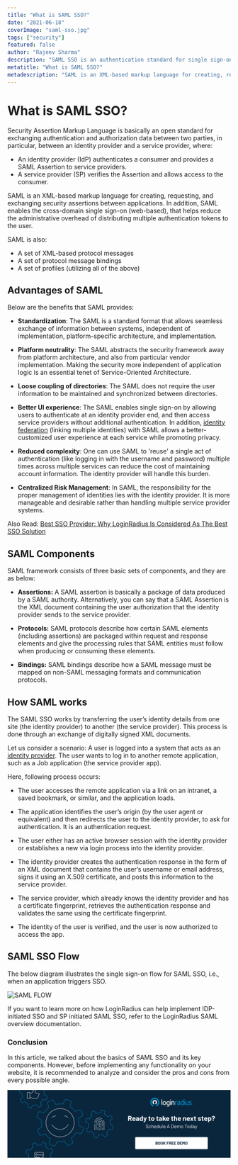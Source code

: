 ```yaml
---
title: "What is SAML SSO?"
date: "2021-06-18"
coverImage: "saml-sso.jpg"
tags: ["security"]
featured: false
author: "Rajeev Sharma"
description: "SAML SSO is an authentication standard for single sign-on (SSO) based on XML. Learn more about how it works, advantages and its components."
metatitle: "What is SAML SSO?"
metadescription: "SAML is an XML-based markup language for creating, requesting, and exchanging security assertions between applications. In addition, SAML enables the cross-domain single sign-on (web-based), that helps reduce the administrative overhead of distributing multiple authentication tokens to the user."
---
```



# What is SAML SSO?
Security Assertion Markup Language is basically an open standard for exchanging authentication and authorization data between two parties, in particular, between an identity provider and a service provider, where:

- An identity provider (IdP) authenticates a consumer and provides a SAML Assertion to service providers.
- A service provider (SP) verifies the Assertion and allows access to the consumer.

SAML is an XML-based markup language for creating, requesting, and exchanging security assertions between applications. In addition, SAML enables the cross-domain single sign-on (web-based), that helps reduce the administrative overhead of distributing multiple authentication tokens to the user.

SAML is also:
- A set of XML-based protocol messages
- A set of protocol message bindings
- A set of profiles (utilizing all of the above)

## Advantages of SAML

Below are the benefits that SAML provides:

- **Standardization**: The SAML is a standard format that allows seamless exchange of information between systems, independent of implementation, platform-specific architecture, and implementation.

- **Platform neutrality**: The SAML abstracts the security framework away from platform architecture, and also from particular vendor implementation. Making the security more independent of application logic is an essential tenet of Service-Oriented Architecture.
- **Loose coupling of directories**: The SAML does not require the user information to be maintained and synchronized between directories.

- **Better UI experience**: The SAML enables single sign-on by allowing users to authenticate at an identity provider end, and then access service providers without additional authentication. In addition, [identity federation](https://www.loginradius.com/blog/start-with-identity/what-is-federated-identity-management/) (linking multiple identities) with SAML allows a better-customized user experience at each service while promoting privacy.

- **Reduced complexity**: One can use SAML to 'reuse' a single act of authentication (like logging in with the username and password) multiple times across multiple services can reduce the cost of maintaining account information. The identity provider will handle this burden.

- **Centralized Risk Management**: In SAML, the responsibility for the proper management of identities lies with the identity provider. It is more manageable and desirable rather than handling multiple service provider systems.

Also Read: [Best SSO Provider: Why LoginRadius Is Considered As The Best SSO Solution](https://www.loginradius.com/blog/start-with-identity/best-sso-providers-loginradius/)

## SAML Components
SAML framework consists of three basic sets of components, and they are as below:

- **Assertions:** A SAML assertion is basically a package of data produced by a SAML authority. Alternatively, you can say that a SAML Assertion is the XML document containing the user authorization that the identity provider sends to the service provider.

- **Protocols:** SAML protocols describe how certain SAML elements (including assertions) are packaged within request and response elements and give the processing rules that SAML entities must follow when producing or consuming these elements.

- **Bindings:** SAML bindings describe how a SAML message must be mapped on non-SAML messaging formats and communication protocols. 

## How SAML works
The SAML SSO works by transferring the user’s identity details from one site (the identity provider) to another (the service provider). This process is done through an exchange of digitally signed XML documents.

Let us consider a scenario: A user is logged into a system that acts as an [identity provider](https://www.loginradius.com/blog/start-with-identity/2021/06/what-is-identity-provider/). The user wants to log in to another remote application, such as a Job application (the service provider app). 

Here, following process occurs:

- The user accesses the remote application via a link on an intranet, a saved bookmark, or similar, and the application loads.

- The application identifies the user’s origin (by the user agent or equivalent) and then redirects the user to the identity provider, to ask for authentication. It is an authentication request.

- The user either has an active browser session with the identity provider or establishes a new via login process into the identity provider.

- The identity provider creates the authentication response in the form of an XML document that contains the user’s username or email address, signs it using an X.509 certificate, and posts this information to the service provider.

- The service provider, which already knows the identity provider and has a certificate fingerprint, retrieves the authentication response and validates the same using the certificate fingerprint.

- The identity of the user is verified, and the user is now authorized to access the app.

## SAML SSO Flow

The below diagram illustrates the single sign-on flow for SAML SSO, i.e., when an application triggers SSO.
 
![SAML FLOW](https://apidocs.lrcontent.com/images/SAMLflow_1484060cc3534702fa4.48760508.png "SAML FLOW")

If you want to learn more on how LoginRadius can help implement IDP-initiated SSO and SP initiated SAML SSO, refer to the LoginRadius SAML overview documentation.

### Conclusion

In this article, we talked about the basics of SAML SSO and its key components. However, before implementing any functionality on your website, it is recommended to analyze and consider the pros and cons from every possible angle. 


[![LoginRadius Book a Demo](../../assets/book-a-demo-loginradius.png)](https://www.loginradius.com/book-a-demo/)
